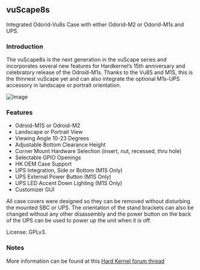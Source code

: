 ## vuScape8s

Integrated Odorid-Vu8s Case with either Odorid-M2 or Odorid-M1s and UPS.

### Introduction

The vuScape8s is the next generation in the vuScape series and incorporates several new features for Hardkernel’s 15th anniversary and celebratory release of the Odroid-M1s. Thanks to the Vu8S and M1S, this is the thinnest vuScape yet and can also integrate the optional M1s-UPS accessory in landscape or portrait orientation. 

![Image](vuScape8s.gif)

### Features
- Odroid-M1S or Odroid-M2
- Landscape or Portrait View
- Viewing Angle 10-23 Degrees
- Adjustable Bottom Clearance Height
- Corner Mount Hardware Selection (insert, nut, recessed, thru hole)
- Selectable GPIO Openings	
- HK OEM Case Support
- UPS Integration, Side or Bottom (M1S Only)
- UPS External Power Button (M1S Only)
- UPS LED Accent Down Lighting (M1S Only)
- Customizer GUI

All case covers were designed so they can be removed without disturbing the mounted SBC or UPS. The orientation of the stand brackets can also be changed without any other disassembly and the power button on the back of the UPS can be used to power up the unit when it is off. 

License: GPLv3.

### Notes

  More information can be found at this [Hard Kernel forum thread](https://forum.odroid.com/viewtopic.php?f=217&t=47691)

